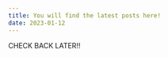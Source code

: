 ```yaml
---
title: You will find the latest posts here!                         
date: 2023-01-12
---
```


CHECK BACK LATER!!
<!--more-->

